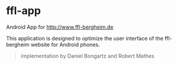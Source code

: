 ffl-app
=======

Android App for http://www.ffl-bergheim.de

This application is designed to optimize the user interface of the ffl-bergheim website for Android phones.

> implementation by Daniel Bongartz and Robert Mathes